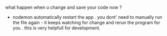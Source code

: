 what happen when u change and save your code  now ?
+ nodemon automatically restart the app . you dont' need to manually run the file again - it keeps watching for change and rerun the program for you . this is very helpfull for development.